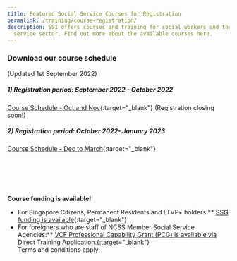 ```yaml
---
title: Featured Social Service Courses for Registration
permalink: /training/course-registration/
description: SSI offers courses and training for social workers and the social
  service sector. Find out more about the available courses here.
---
```

### **Download our course schedule**
(Updated 1st September 2022)

##### **1) Registration period: September 2022 - October 2022** ##### 
[Course Schedule - Oct and Nov](/files/Files%20for%20Learners/Course-Schedule-Oct-Nov.pdf){:target="_blank"} (Registration closing soon!)

##### **2) Registration period: October 2022- January 2023** ##### 

[Course Schedule - Dec to March](/files/Files%20for%20Learners/Course-Schedule-Dec-March.pdf){:target="_blank"}

<br>
<br>
<br>
<br>

**Course funding is available!**
* For Singapore Citizens, Permanent Residents and LTVP+ holders:** [SSG funding is available](https://www.ssg-wsg.gov.sg/individuals/training-grants-incentives.html){:target="_blank"}  
* For foreigners who are staff of NCSS Member Social Service Agencies:** [VCF Professional Capability Grant (PCG) is available via Direct Training Application.](https://www.ncss.gov.sg/grants-search/detail-page/VCFProfessionalCapabilityGrant-LocalTraining){:target="_blank"} <br>
Terms and conditions apply.